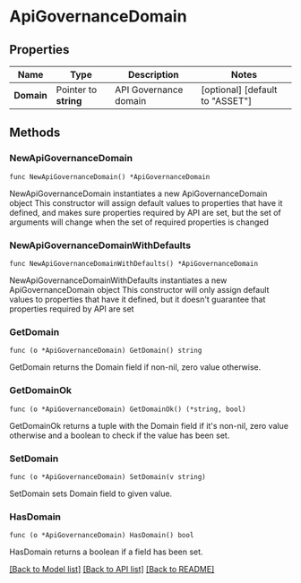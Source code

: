 # ApiGovernanceDomain

## Properties

Name | Type | Description | Notes
------------ | ------------- | ------------- | -------------
**Domain** | Pointer to **string** | API Governance domain | [optional] [default to "ASSET"]

## Methods

### NewApiGovernanceDomain

`func NewApiGovernanceDomain() *ApiGovernanceDomain`

NewApiGovernanceDomain instantiates a new ApiGovernanceDomain object
This constructor will assign default values to properties that have it defined,
and makes sure properties required by API are set, but the set of arguments
will change when the set of required properties is changed

### NewApiGovernanceDomainWithDefaults

`func NewApiGovernanceDomainWithDefaults() *ApiGovernanceDomain`

NewApiGovernanceDomainWithDefaults instantiates a new ApiGovernanceDomain object
This constructor will only assign default values to properties that have it defined,
but it doesn't guarantee that properties required by API are set

### GetDomain

`func (o *ApiGovernanceDomain) GetDomain() string`

GetDomain returns the Domain field if non-nil, zero value otherwise.

### GetDomainOk

`func (o *ApiGovernanceDomain) GetDomainOk() (*string, bool)`

GetDomainOk returns a tuple with the Domain field if it's non-nil, zero value otherwise
and a boolean to check if the value has been set.

### SetDomain

`func (o *ApiGovernanceDomain) SetDomain(v string)`

SetDomain sets Domain field to given value.

### HasDomain

`func (o *ApiGovernanceDomain) HasDomain() bool`

HasDomain returns a boolean if a field has been set.


[[Back to Model list]](../README.md#documentation-for-models) [[Back to API list]](../README.md#documentation-for-api-endpoints) [[Back to README]](../README.md)


